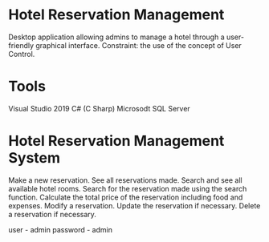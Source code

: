 # Hotel Reservation Management
Desktop application allowing admins to manage a hotel through a user-friendly graphical interface. Constraint: the use of the concept of User Control.

# Tools 
Visual Studio 2019
C# (C Sharp)
Microsodt SQL Server

# Hotel Reservation Management System
Make a new reservation.
See all reservations made.
Search and see all available hotel rooms.
Search for the reservation made using the search function.
Calculate the total price of the reservation including food and expenses.
Modify a reservation.
Update the reservation if necessary.
Delete a reservation if necessary.
      
user - admin
password - admin
